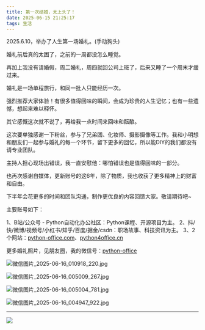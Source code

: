 ```yaml
---
title: 第一次结婚，太上头了！
date: 2025-06-15 21:25:17
tags: 生活
---
```




2025.6.10，举办了人生第一场婚礼。(手动狗头)

婚礼前后真的太困了，之前的一周都没怎么睡觉。

再加上我没有请婚假，周二婚礼，周四就回公司上班了，后来又睡了一个周末才缓过来。

婚礼是一场单程旅行，和同一批人只能经历一次。

强烈推荐大家体验！有很多值得回味的瞬间，会成为珍贵的人生记忆；也有一些遗憾，想起来难以释怀。

其它感慨这次就不说了，再给我一点时间来回味和酝酿。

这次要单独感谢一下粉丝，参与了兄弟团、化妆师、摄影摄像等工作。我和小明想和朋友们一起参与婚礼的每一个环节，留下更多的回忆，所以能DIY的我们都没有请专业团队。

主持人担心现场出错误，我一直安慰他：哪怕错误也是值得回味的一部分。

也再次感谢自媒体，更新账号的这6年，除了物质，我也收获了更多精神上的财富和自由。

下半年会花更多的时间和团队沟通，制作更优良的内容回馈大家。敬请期待吧~

主要账号如下：

1、B站/公众号 - Python自动化办公社区：Python课程、开源项目为主。
2、抖/快/微博/视频号/小红书/知乎/百度/掘金/csdn：职场故事、科技资讯为主。
3、2个网站：[python-office.com](https://www.python-office.com)、[python4office.cn](http://www.python4office.cn)

更多婚礼照片，见朋友圈，我的微信号：[python-office](http://www.python4office.cn/wechat-qrcode/)


![微信图片_2025-06-16_010918_220.jpg](https://raw.gitcode.com/user-images/assets/5027920/111ced92-6fdd-457b-8fcc-f64f29704c28/微信图片_2025-06-16_010918_220.jpg '微信图片_2025-06-16_010918_220.jpg')

![微信图片_2025-06-16_005009_267.jpg](https://raw.gitcode.com/user-images/assets/5027920/e5e6a811-d1e8-4c6d-8d2e-c434c2b2a696/微信图片_2025-06-16_005009_267.jpg '微信图片_2025-06-16_005009_267.jpg')

![微信图片_2025-06-16_005004_781.jpg](https://raw.gitcode.com/user-images/assets/5027920/9b27a322-efcb-4490-9f4a-e0f6c7231356/微信图片_2025-06-16_005004_781.jpg '微信图片_2025-06-16_005004_781.jpg')

![微信图片_2025-06-16_004947_922.jpg](https://raw.gitcode.com/user-images/assets/5027920/b45715f0-c2ea-4d5f-bed5-7e65e7be018a/微信图片_2025-06-16_004947_922.jpg '微信图片_2025-06-16_004947_922.jpg')


---

![](https://cos.python-office.com/ads/gzh/sub-py.jpg)